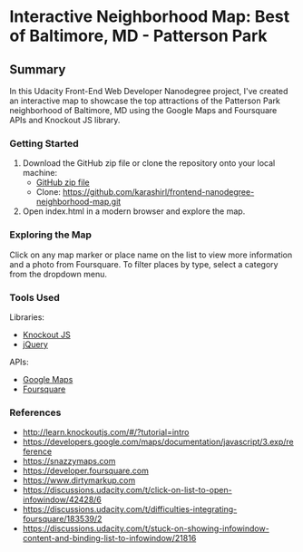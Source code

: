 # Interactive Neighborhood Map: Best of Baltimore, MD - Patterson Park 

## Summary

In this Udacity Front-End Web Developer Nanodegree project, I've created an interactive map to showcase the top attractions of the Patterson Park neighborhood of Baltimore, MD using the Google Maps and Foursquare APIs and Knockout JS library.

### Getting Started

1. Download the GitHub zip file or clone the repository onto your local machine:
	* [GitHub zip file](https://github.com/karashirl/frontend-nanodegree-neighborhood-map/archive/master.zip)
	* Clone: https://github.com/karashirl/frontend-nanodegree-neighborhood-map.git
2. Open index.html in a modern browser and explore the map.

### Exploring the Map

Click on any map marker or place name on the list to view more information and a photo from Foursquare. To filter places by type, select a category from the dropdown menu.

### Tools Used

Libraries:
* [Knockout JS](http://knockoutjs.com)
* [jQuery](http://jquery.com)

APIs:
* [Google Maps](https://developers.google.com/maps)
* [Foursquare](https://developer.foursquare.com)

### References
* http://learn.knockoutjs.com/#/?tutorial=intro
* https://developers.google.com/maps/documentation/javascript/3.exp/reference
* https://snazzymaps.com
* https://developer.foursquare.com
* https://www.dirtymarkup.com
* https://discussions.udacity.com/t/click-on-list-to-open-infowindow/42428/6
* https://discussions.udacity.com/t/difficulties-integrating-foursquare/183539/2
* https://discussions.udacity.com/t/stuck-on-showing-infowindow-content-and-binding-list-to-infowindow/21816